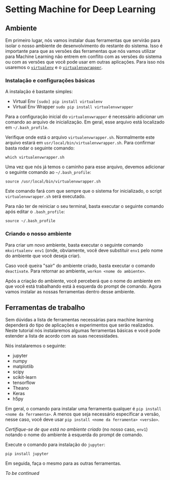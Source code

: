 # Setting Machine for Deep Learning

## Ambiente 

Em primeiro lugar, nós vamos instalar duas ferramentas que servirão para isolar o nosso ambiente de desenvolvimento do restante do sistema. Isso é importante para que as versões das ferramentas que nós vamos utilizar para Machine Learning não entrem em conflito com as versões do sistema ou com as versões que você pode usar em outras aplicações. Para isso nós usaremos o [`virtualenv`](https://virtualenv.pypa.io/en/stable/) e o [`virtualenvwrapper`](https://virtualenvwrapper.readthedocs.io/en/latest/). 

### Instalação e configurações básicas

A instalação é bastante simples:

* Virtual Env
	`[sudo] pip install virtualenv`
* Virtual Env Wrapper
	`sudo pip install virtualenvwrapper`

Para a configuração inicial do `virtualenvwrapper` é necessário adicionar um comando ao arquivo de inicialização. Em geral, esse arquivo está localizado em `~/.bash_profile`.

Verifique onde está o arquivo `virtualenvwrapper.sh`. Normalmente este arquivo estará em `usr/local/bin/virtualenvwrapper.sh`. Para confirmar basta rodar o seguinte comando:

`which virtualenvwrapper.sh`

Uma vez que nós já temos o caminho para esse arquivo, devemos adicionar o seguinte comando ao `~/.bash_profile`:

`source /usr/local/bin/virtualenvwrapper.sh`

Este comando fará com que sempre que o sistema for inicializado, o script `virtualenvwrapper.sh` será executado.

Para não ter de reiniciar o seu terminal, basta executar o seguinte comando após editar o `.bash_profile`:

`source ~/.bash_profile`

### Criando o nosso ambiente

Para criar um novo ambiente, basta executar o seguinte comando `mkvirtualenv env1` (onde, obviamente, você deve substituir `env1` pelo nome do ambiente que você deseja criar).

Caso você queira "sair" do ambiente criado, basta executar o comando `deactivate`. Para retornar ao ambiente, `workon <nome do ambiente>`.

Após a criação do ambiente, você perceberá que o nome do ambiente em que você está trabalhando está à esquerda do prompt de comando. Agora vamos instalar as nossas ferramentas dentro desse ambiente.

## Ferramentas de trabalho 

Sem dúvidas a lista de ferramentas necessárias para machine learning dependerá do tipo de aplicações e experimentos que serão realizados. Neste tutorial nós instalaremos algumas ferramentas básicas e você pode estender a lista de acordo com as suas necessidades.

Nós instalaremos o seguinte:

* jupyter
* numpy
* matplotlib
* scipy
* scikit-learn
* tensorflow
* Theano
* Keras
* h5py

Em geral, o comando para instalar uma ferramenta qualquer é `pip install <nome da ferramenta>`. A menos que seja necessário especificar a versão, nesse caso, você deve usar `pip install <nome da ferramenta> <versão>`.

*Certifique-se de que está no ambiente criado* (no nosso caso, `env1`) notando o nome do ambiente à esquerda do prompt de comando.

Execute o comando para instalação do `jupyter`:

`pip install jupyter`

Em seguida, faça o mesmo para as outras ferramentas.

_To be continued_







